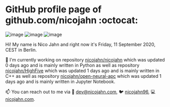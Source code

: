 # GitHub profile page of <!-- github -->github.com/nicojahn<!-- github --> :octocat:

![image](https://img.shields.io/badge/in%20progress%20since-aug.%201996-blue?style=flat) ![image](https://img.shields.io/badge/runs%20on-caffeine-brown?style=flat&logo=buy-me-a-coffee&logoColor=brown) ![image](https://img.shields.io/badge/homepage-blank-white?style=flat&?link=https://nicojahn.com&link=https://nicojahn.com)

Hi! My name is <!-- name -->Nico Jahn<!-- name --> and right now it's <!-- date -->Friday, 11 September 2020, CEST<!-- date --> in <!-- city -->Berlin<!-- city -->.

🔭 I'm currently working on <!-- projects -->repository [nicojahn/nicojahn](https://github.com/nicojahn/nicojahn) which was updated 0 days ago and is mainly written in Python as well as repository [nicojahn/HighFive](https://github.com/nicojahn/HighFive) which was updated 1 days ago and is mainly written in C++ as well as repository [nicojahn/open-neural-apc](https://github.com/nicojahn/open-neural-apc) which was updated 1 days ago and is mainly written in Jupyter Notebook<!-- projects -->.

📫 You can reach out to me via <!-- contact -->:email: dev@nicojahn.com, :bird: [nicojahn96](https://twitter.com/nicojahn96), :computer: [nicojahn.com](nicojahn.com)<!-- contact -->.
